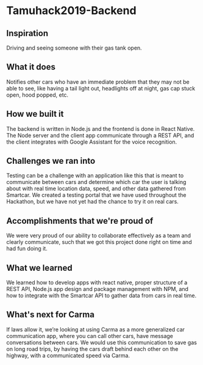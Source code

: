 # Tamuhack2019-Backend
## Inspiration
Driving and seeing someone with their gas tank open.
## What it does
Notifies other cars who have an immediate problem that they may not be able to see, like having a tail light out, headlights off at night, gas cap stuck open, hood popped, etc.
## How we built it
The backend is written in Node.js and the frontend is done in React Native. The Node server and the client app communicate through a REST API, and the client integrates with Google Assistant for the voice recognition.
## Challenges we ran into
Testing can be a challenge with an application like this that is meant to communicate between cars and determine which car the user is talking about with real time location data, speed, and other data gathered from Smartcar. We created a testing portal that we have used throughout the Hackathon, but we have not yet had the chance to try it on real cars.
## Accomplishments that we're proud of
We were very proud of our ability to collaborate effectively as a team and clearly communicate, such that we got this project done right on time and had fun doing it.
## What we learned
We learned how to develop apps with react native, proper structure of a REST API, Node.js app design and package management with NPM, and how to integrate with the Smartcar API to gather data from cars in real time.
## What's next for Carma
If laws allow it, we’re looking at using Carma as a more generalized car communication app, where you can call other cars, have message conversations between cars. We would use this communication to save gas on long road trips, by having the cars draft behind each other on the highway, with a communicated speed via Carma.
